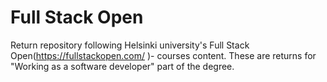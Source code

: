 # Full Stack Open
Return repository following Helsinki university's Full Stack Open(https://fullstackopen.com/ )- courses content. These are returns for "Working as a software developer" part of the degree.
